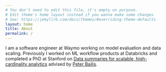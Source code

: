 ```yaml
---
# You don't need to edit this file, it's empty on purpose.
# Edit theme's home layout instead if you wanna make some changes
# See: https://jekyllrb.com/docs/themes/#overriding-theme-defaults
layout: home
title: About
permalink: /
---
```

I am a software engineer at Waymo working on model evaluation and data scaling. Previously I worked on ML workflow products at Databricks and completed a PhD at Stanford on [Data summaries for scalable, high-cardinality analytics](https://purl.stanford.edu/hv931ph6832) advised by [Peter Bailis](http://www.bailis.org/).

